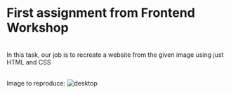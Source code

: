 <h1>First assignment from Frontend Workshop</h1> <br>
In this task, our job is to recreate a website from the given image using just HTML and CSS <br><br>

Image to reproduce:
![desktop](https://github.com/user-attachments/assets/51ac2d5d-3d03-4203-a43b-f73b49210c1b)
